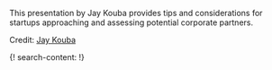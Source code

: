 
This presentation by Jay Kouba provides tips and considerations for startups approaching and assessing potential corporate partners.

Credit: [Jay Kouba ](http://www.truenorthvp.com/true-north-team-operating-partners/jay-kouba/)


{! search-content: !}

